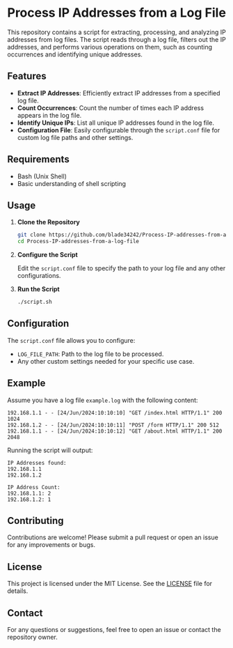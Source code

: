 # Process IP Addresses from a Log File

This repository contains a script for extracting, processing, and analyzing IP addresses from log files. The script reads through a log file, filters out the IP addresses, and performs various operations on them, such as counting occurrences and identifying unique addresses.

## Features

- **Extract IP Addresses**: Efficiently extract IP addresses from a specified log file.
- **Count Occurrences**: Count the number of times each IP address appears in the log file.
- **Identify Unique IPs**: List all unique IP addresses found in the log file.
- **Configuration File**: Easily configurable through the `script.conf` file for custom log file paths and other settings.

## Requirements

- Bash (Unix Shell)
- Basic understanding of shell scripting

## Usage

1. **Clone the Repository**

   ```bash
   git clone https://github.com/blade34242/Process-IP-addresses-from-a-log-file.git
   cd Process-IP-addresses-from-a-log-file
   ```

2. **Configure the Script**

   Edit the `script.conf` file to specify the path to your log file and any other configurations.

3. **Run the Script**

   ```bash
   ./script.sh
   ```

## Configuration

The `script.conf` file allows you to configure:

- `LOG_FILE_PATH`: Path to the log file to be processed.
- Any other custom settings needed for your specific use case.

## Example

Assume you have a log file `example.log` with the following content:

```
192.168.1.1 - - [24/Jun/2024:10:10:10] "GET /index.html HTTP/1.1" 200 1024
192.168.1.2 - - [24/Jun/2024:10:10:11] "POST /form HTTP/1.1" 200 512
192.168.1.1 - - [24/Jun/2024:10:10:12] "GET /about.html HTTP/1.1" 200 2048
```

Running the script will output:

```
IP Addresses found:
192.168.1.1
192.168.1.2

IP Address Count:
192.168.1.1: 2
192.168.1.2: 1
```

## Contributing

Contributions are welcome! Please submit a pull request or open an issue for any improvements or bugs.

## License

This project is licensed under the MIT License. See the [LICENSE](LICENSE) file for details.

## Contact

For any questions or suggestions, feel free to open an issue or contact the repository owner.

